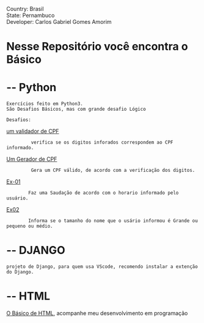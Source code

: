 Country: Brasil<br>
State: Pernambuco<br>
Developer: Carlos Gabriel Gomes Amorim<br>

# Nesse Repositório você encontra o Básico 

#  -- Python
    Exercícios feito em Python3. 
    São Desafios Básicos, mas com grande desafio Lógico

    Desafios:
[um validador de CPF](https://github.com/GabrielCarlosG/.py/blob/master/Aula_Python/validacpf.py)

             verifica se os digitos inforados correspondem ao CPF informado.
[Um Gerador de CPF](https://github.com/GabrielCarlosG/.py/blob/master/Aula_Python/gerador-cpf.py)

             Gera um CPF válido, de acordo com a verificação dos digitos.
[Ex-01](https://github.com/GabrielCarlosG/.py/blob/master/Aula_Python/Ex-01.py) 

            Faz uma Saudação de acordo com o horario informado pelo usuário.

[Ex02](https://github.com/GabrielCarlosG/.py/blob/master/Aula_Python/Ex-02.py)

            Informa se o tamanho do nome que o usário informou é Grande ou pequeno ou médio.

# -- DJANGO
    
    projeto de Django, para quem usa VScode, recomendo instalar a extenção do Django.

# -- HTML
   
   [O Básico de HTML](https://github.com/GabrielCarlosG/.py/blob/master/Html_Css/escopo.html), acompanhe meu desenvolvimento em programação
